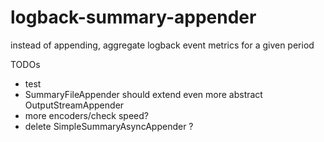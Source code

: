 # logback-summary-appender

instead of appending, aggregate logback event metrics for a given period

TODOs
- test
- SummaryFileAppender should extend even more abstract OutputStreamAppender
- more encoders/check speed? 
- delete SimpleSummaryAsyncAppender ?
